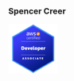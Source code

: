 ### Spencer Creer

<a href="https://www.credly.com/badges/f10623dd-9da3-44da-888d-1f5c756d2d60/public_url" target="_blank" rel="noopener noreferrer">
  <img src="./public/aws-certified-developer-associate.png" width="100">
</a>
<!--
**spencercreer/spencercreer** is a ✨ _special_ ✨ repository because its `README.md` (this file) appears on your GitHub profile.

Here are some ideas to get you started:

- 🔭 I’m currently working on ...
- 🌱 I’m currently learning ...
- 👯 I’m looking to collaborate on ...
- 🤔 I’m looking for help with ...
- 💬 Ask me about ...
- 📫 How to reach me: ...
- 😄 Pronouns: ...
- ⚡ Fun fact: ...
  -->
